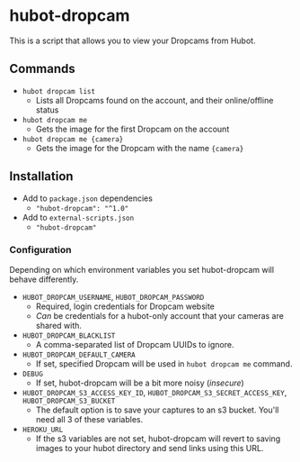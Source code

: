 # hubot-dropcam

This is a script that allows you to view your Dropcams from Hubot.

## Commands

- `hubot dropcam list`
	- Lists all Dropcams found on the account, and their online/offline status
- `hubot dropcam me`
	- Gets the image for the first Dropcam on the account
- `hubot dropcam me {camera}`
	- Gets the image for the Dropcam with the name `{camera}`

## Installation

- Add to `package.json` dependencies
	- `"hubot-dropcam": "^1.0"`
- Add to `external-scripts.json`
	- `"hubot-dropcam"`

### Configuration

Depending on which environment variables you set hubot-dropcam will behave differently.

- `HUBOT_DROPCAM_USERNAME`, `HUBOT_DROPCAM_PASSWORD`
	- Required, login credentials for Dropcam website
	- *Can* be credentials for a hubot-only account that your cameras are shared with.
- `HUBOT_DROPCAM_BLACKLIST`
	- A comma-separated list of Dropcam UUIDs to ignore.
- `HUBOT_DROPCAM_DEFAULT_CAMERA`
	- If set, specified Dropcam will be used in `hubot dropcam me` command.
- `DEBUG`
	- If set, hubot-dropcam will be a bit more noisy (*insecure*)
- `HUBOT_DROPCAM_S3_ACCESS_KEY_ID`, `HUBOT_DROPCAM_S3_SECRET_ACCESS_KEY`, `HUBOT_DROPCAM_S3_BUCKET`
	- The default option is to save your captures to an s3 bucket. You'll need all 3 of these variables.
- `HEROKU_URL`
	- If the s3 variables are not set, hubot-dropcam will revert to saving images to your hubot directory and send links using this URL.

